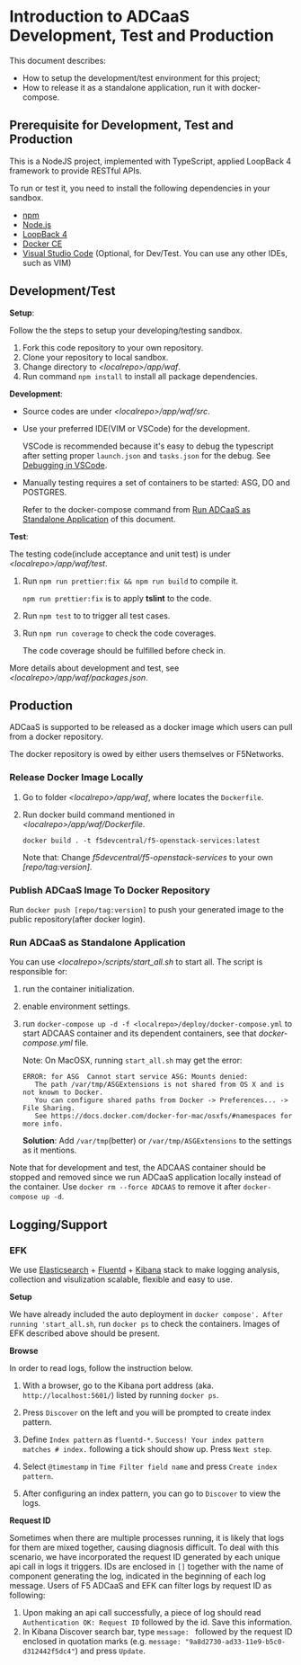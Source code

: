 # Introduction to ADCaaS Development, Test and Production

This document describes:

* How to setup the development/test environment for this project;
* How to release it as a standalone application, run it with docker-compose.

## Prerequisite for Development, Test and Production

This is a NodeJS project, implemented with TypeScript, applied LoopBack 4 framework to provide RESTful APIs.

To run or test it, you need to install the following dependencies in your sandbox.

* [npm](https://docs.npmjs.com/downloading-and-installing-node-js-and-npm)
* [Node.js](https://nodejs.org/en/)
* [LoopBack 4](https://loopback.io/doc/en/lb4/Getting-started.html)
* [Docker CE](https://docs.docker.com/install/)
* [Visual Studio Code](https://code.visualstudio.com/Download) (Optional, for Dev/Test. You can use any other IDEs, such as VIM)

## Development/Test

**Setup**:

Follow the the steps to setup your developing/testing sandbox.

1) Fork this code repository to your own repository.
2) Clone your repository to local sandbox.
3) Change directory to *\<localrepo>/app/waf*.
4) Run command `npm install` to install all package dependencies.

**Development**:

* Source codes are under *\<localrepo>/app/waf/src*.
* Use your preferred IDE(VIM or VSCode) for the development.
  
  VSCode is recommended because it's easy to debug the typescript after setting proper `launch.json` and `tasks.json` for the debug. See [Debugging in VSCode](https://code.visualstudio.com/Docs/editor/debugging).

* Manually testing requires a set of containers to be started: ASG, DO and POSTGRES.

  Refer to the docker-compose command from [Run ADCaaS as Standalone Application](#RunItStandalone) of this document.

**Test**:

The testing code(include acceptance and unit test) is under *\<localrepo>/app/waf/test*.

1) Run `npm run prettier:fix && npm run build` to compile it.

   `npm run prettier:fix` is to apply **tslint** to the code.

2) Run `npm test` to to trigger all test cases.

3) Run `npm run coverage` to check the code coverages.

   The code coverage should be fulfilled before check in. 

More details about development and test, see *\<localrepo>/app/waf/packages.json*.

## Production

ADCaaS is supported to be released as a docker image which users can pull from a docker repository.

The docker repository is owed by either users themselves or F5Networks.

### Release Docker Image Locally

1. Go to folder *\<localrepo>/app/waf*, where locates the `Dockerfile`.

2. Run docker build command mentioned in *\<localrepo>/app/waf/Dockerfile*.

   ```
   docker build . -t f5devcentral/f5-openstack-services:latest
   ```

   Note that: Change *f5devcentral/f5-openstack-services* to your own *[repo/tag:version]*.

### Publish ADCaaS Image To Docker Repository

Run `docker push [repo/tag:version]` to push your generated image to the public repository(after docker login).

### <span id = "RunItStandalone">Run ADCaaS as Standalone Application</span>

You can use *\<localrepo>/scripts/start_all.sh* to start all. The script is responsible for:

1) run the container initialization.
2) enable environment settings.
3) run `docker-compose up -d -f <localrepo>/deploy/docker-compose.yml` to start ADCAAS container and its dependent containers, see that *docker-compose.yml* file.

   Note: On MacOSX, running `start_all.sh` may get the error:
   ```
   ERROR: for ASG  Cannot start service ASG: Mounts denied:
      The path /var/tmp/ASGExtensions is not shared from OS X and is not known to Docker.
      You can configure shared paths from Docker -> Preferences... -> File Sharing.
      See https://docs.docker.com/docker-for-mac/osxfs/#namespaces for more info.
   ```
   **Solution**: Add `/var/tmp`(better) or `/var/tmp/ASGExtensions` to the settings as it mentions.

Note that for development and test, the ADCAAS container should be stopped and removed since we run ADCaaS application locally instead of the container. Use `docker rm --force ADCAAS` to remove it after `docker-compose up -d`.


## Logging/Support

### EFK

We use [Elasticsearch](https://www.elastic.co/products/elasticsearch) + [Fluentd](https://docs.fluentd.org/v/0.12/) + [Kibana](https://www.elastic.co/products/kibana) stack to make logging analysis, collection and visulization scalable, flexible and easy to use. 

**Setup**

We have already included the auto deployment in `docker compose'. After running 'start_all.sh`, run `docker ps` to check the containers. Images of EFK described above should be present. 

**Browse**

In order to read logs, follow the instruction below. 

1) With a browser, go to the Kibana port address (aka. `http://localhost:5601/`) listed by running `docker ps`. 

2) Press `Discover` on the left and you will be prompted to create index pattern.

3) Define `Index pattern` as `fluentd-*`. `Success! Your index pattern matches # index.` following a tick should show up. Press `Next step`. 

4) Select `@timestamp` in `Time Filter field name` and press `Create index pattern`.

5) After configuring an index pattern, you can go to `Discover` to view the logs. 

**Request ID**

Sometimes when there are multiple processes running, it is likely that logs for them are mixed together, causing diagnosis difficult. To deal with this scenario, we have incorporated the request ID generated by each unique api call in logs it triggers. IDs are enclosed in `[]` together with the name of component generating the log, indicated in the beginning of each log message. Users of F5 ADCaaS and EFK can filter logs by request ID as following: 

1) Upon making an api call successfully, a piece of log should read `Authentication OK: Request ID` followed by the id. Save this information. 
2) In Kibana Discover search bar, type `message: ` followed by the request ID enclosed in quotation marks (e.g. `message: "9a8d2730-ad33-11e9-b5c0-d312442f5dc4"`)  and press `Update`. 
